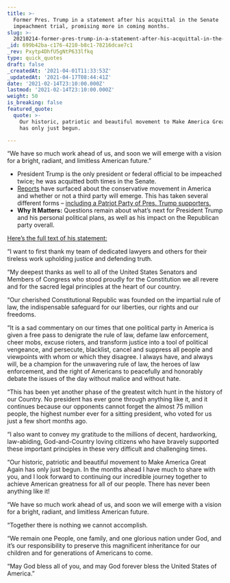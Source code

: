```yaml
---
title: >-
  Former Pres. Trump in a statement after his acquittal in the Senate
  impeachment trial, promising more in coming months.
slug: >-
  20210214-former-pres-trump-in-a-statement-after-his-acquittal-in-the-senate-impeachment-trial
_id: 699b42ba-c176-4210-b8c1-78216dcae7c1
_rev: Pxytp4DhfU5gNtP633lfkq
type: quick_quotes
draft: false
_createdAt: '2021-04-01T11:33:53Z'
_updatedAt: '2021-04-17T08:44:41Z'
date: '2021-02-14T23:10:00.000Z'
lastmod: '2021-02-14T23:10:00.000Z'
weight: 50
is_breaking: false
featured_quote:
  quote: >-
    Our historic, patriotic and beautiful movement to Make America Great Again
    has only just begun.

---
```

“We have so much work ahead of us, and soon we will emerge with a vision for a bright, radiant, and limitless American future.”

* President Trump is the only president or federal official to be impeached twice; he was acquitted both times in the Senate.
* [Reports](https://www.reuters.com/article/us-usa-trump-party-exclusive/exclusive-dozens-of-former-republican-officials-in-talks-to-form-anti-trump-third-party-idUSKBN2AB07P) have surfaced about the conservative movement in America and whether or not a third party will emerge. This has taken several different forms – [including a Patriot Party of Pres. Trump supporters.](https://wisconsinexaminer.com/2021/02/12/patriot-party-of-the-state-of-wisconsin-created-as-trump-voters-split-from-the-gop/)
* **Why It Matters:** Questions remain about what’s next for President Trump and his personal political plans, as well as his impact on the Republican party overall.

[Here’s the full text of his statement:](https://www.bostonherald.com/2021/02/13/full-text-of-trumps-statement-on-impeachment-acquittal/)

“I want to first thank my team of dedicated lawyers and others for their tireless work upholding justice and defending truth.

“My deepest thanks as well to all of the United States Senators and Members of Congress who stood proudly for the Constitution we all revere and for the sacred legal principles at the heart of our country.

“Our cherished Constitutional Republic was founded on the impartial rule of law, the indispensable safeguard for our liberties, our rights and our freedoms.

“It is a sad commentary on our times that one political party in America is given a free pass to denigrate the rule of law, defame law enforcement, cheer mobs, excuse rioters, and transform justice into a tool of political vengeance, and persecute, blacklist, cancel and suppress all people and viewpoints with whom or which they disagree. I always have, and always will, be a champion for the unwavering rule of law, the heroes of law enforcement, and the right of Americans to peacefully and honorably debate the issues of the day without malice and without hate.

“This has been yet another phase of the greatest witch hunt in the history of our Country. No president has ever gone through anything like it, and it continues because our opponents cannot forget the almost 75 million people, the highest number ever for a sitting president, who voted for us just a few short months ago.

“I also want to convey my gratitude to the millions of decent, hardworking, law-abiding, God-and-Country loving citizens who have bravely supported these important principles in these very difficult and challenging times.

“Our historic, patriotic and beautiful movement to Make America Great Again has only just begun. In the months ahead I have much to share with you, and I look forward to continuing our incredible journey together to achieve American greatness for all of our people. There has never been anything like it!

“We have so much work ahead of us, and soon we will emerge with a vision for a bright, radiant, and limitless American future.

“Together there is nothing we cannot accomplish.

“We remain one People, one family, and one glorious nation under God, and it’s our responsibility to preserve this magnificent inheritance for our children and for generations of Americans to come.

“May God bless all of you, and may God forever bless the United States of America.”